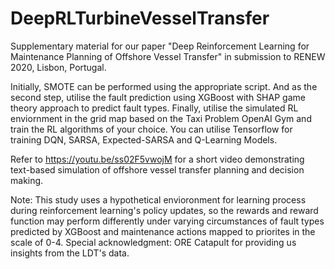 # DeepRLTurbineVesselTransfer
Supplementary material for our paper "Deep Reinforcement Learning for Maintenance Planning of Offshore Vessel Transfer" in submission to RENEW 2020, Lisbon, Portugal.

Initially, SMOTE can be performed using the appropriate script. And as the second step, utilise the fault prediction using XGBoost with SHAP game theory approach to predict fault types. Finally, utilise the simulated RL enviornment in the grid map based on the Taxi Problem OpenAI Gym and train the RL algorithms of your choice. You can utilise Tensorflow for training DQN, SARSA, Expected-SARSA and Q-Learning Models.

Refer to https://youtu.be/ss02F5vwojM for a short video demonstrating text-based simulation of offshore vessel transfer planning and decision making.

Note: This study uses a hypothetical envioronment for learning process during reinforcement learning's policy updates, so the rewards and reward function may perform differently under varying circumstances of fault types predicted by XGBoost and maintenance actions mapped to priorites in the scale of 0-4.
Special acknowledgment: ORE Catapult for providing us insights from the LDT's data.
